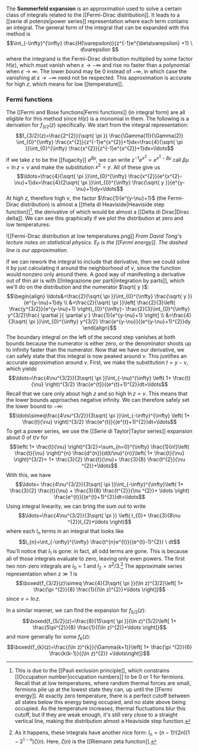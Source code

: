 The **Sommerfeld expansion** is an approximation used to solve a certain class of integrals related to the [[Fermi-Dirac distribution]]. It leads to a [[serie di potenze|power series]] representation where each term contains an integral. The general form of the integral that can be expanded with this method is
$$\int_{-\infty}^{\infty} \frac{H(\varepsilon)}{z^{-1}e^{\beta\varepsilon}
+1} \ d\varepsilon $$
where the integrand is the Fermi-Dirac distribution multiplied by some factor $H(\varepsilon)$, which must vanish when $\varepsilon\to-\infty$ and rise no faster than a polynomial when $\varepsilon\to \infty$.  The lower bound may be $0$ instead of $-\infty$, in which case the vanishing at $\varepsilon\to -\infty$ need not be respected. This approximation is accurate for high $z$, which means for low [[temperature]].
### Fermi functions
The [[Fermi and Bose functions|Fermi functions]] (in integral form) are all eligible for this method since $H(\varepsilon)$ is a monomial in them. The following is a derivation for $f_{3/2}(z)$ specifically. We start from the integral representation:
$$f_{3/2}(z)=\frac{2^{2}}{\sqrt{ \pi }} \frac{\Gamma(1)}{\Gamma(2)} \int_{0}^{\infty} \frac{x^{2}}{z^{-1}e^{x^{2}}+1}dx=\frac{4}{\sqrt{ \pi }}\int_{0}^{\infty} \frac{x^{2}}{z^{-1}e^{x^{2}}+1}dx=\ldots$$
If we take $z$ to be the [[fugacity]] $e^{\beta \mu}$, we can write $z^{-1}e^{x^{2}}=e^{x^{2}-\beta \mu}$ call $\beta \mu=\ln z=\nu$ and make the substitution $x^{2}=y$. All of these give us
$$\ldots=\frac{4}{\sqrt{ \pi }}\int_{0}^{\infty} \frac{x^{2}}{e^{x^{2}-\nu}+1}dx=\frac{4}{2\sqrt{ \pi }}\int_{0}^{\infty} \frac{\sqrt{ y }}{e^{y-\nu}+1}dy=\ldots$$
At high $z$, therefore high $\nu$, the factor $\frac{1}{e^{y-\nu}+1}$ (the Fermi-Dirac distribution) is almost a [[theta di Heaviside|Heaviside step function]][^1], the derivative of which would be almost a [[Delta di Dirac|Dirac delta]]. We can see this graphically if we plot the distribution at zero and low temperatures:

![[Fermi-Dirac distribution at low temperatures.png]]
*From David Tong's lecture notes on statistical physics. $E_{F}$ is the [[Fermi energy]]. The dashed line is our approximation.*

If we can rework the integral to include that derivative, then we could solve it by just calculating it around the neighborhood of $\nu$, since the function would nonzero only around there. A good way of manifesting a derivative out of thin air is with [[Integrazione per parti|integration by parts]], which we'll do on the distribution and the numerator $\sqrt{ y }$:
$$\begin{align}
\ldots&=\frac{2}{\sqrt{ \pi }}\int_{0}^{\infty} \frac{\sqrt{ y }}{e^{y-\nu}+1}dy \\
&=\frac{2}{\sqrt{ \pi }}\left[ \frac{2}{3}\left( \frac{y^{3/2}}{e^{y-\nu}+1} \right)_{0}^{\infty}- \frac{2}{3}\int_{0}^{\infty} y^{3/2}\frac{ \partial  }{ \partial y } \frac{1}{e^{y-\nu}+1} \right] \\
&=\frac{4}{3\sqrt{ \pi }}\int_{0}^{\infty} y^{3/2} \frac{e^{y-\nu}}{(e^{y-\nu}+1)^{2}}dy
\end{align}$$
The boundary integral on the left of the second step vanishes at both bounds because the numerator is either zero, or the denominator shoots up to infinity faster than the numerator. Now that we have our derivative, we can safely state that this integral is now peaked around $\nu$. This justifies an accurate approximation around $\nu$. First, we make the substitution $t=y-\nu$, which yields
$$\ldots=\frac{4\nu^{3/2}}{3\sqrt{ \pi }}\int_{-\nu}^{\infty} \left( 1+ \frac{t}{\nu} \right)^{3/2} \frac{e^{t}}{(e^{t}+1)^{2}}dt=\ldots$$
Recall that we care only about high $z$ and so high $\ln z=\nu$. This means that the lower bounds approaches negative infinity. We can therefore safely set the lower bound to $-\infty$:
$$\ldots\simeq\frac{4\nu^{3/2}}{3\sqrt{ \pi }}\int_{-\infty}^{\infty} \left( 1+ \frac{t}{\nu} \right)^{3/2} \frac{e^{t}}{(e^{t}+1)^{2}}dt=\ldots$$
To get a power series, we use the [[Serie di Taylor|Taylor series]] expansion about $0$ of $t/\nu$ for
$$\left( 1+ \frac{t}{\nu} \right)^{3/2}=\sum_{n=0}^{\infty} \frac{1}{n!}\left( \frac{t}{\nu} \right)^{n} \frac{d^{n}}{d(t/\nu)^{n}}\left( 1+ \frac{t}{\nu} \right)^{3/2}= 1+ \frac{3}{2} \frac{t}{\nu}+ \frac{3}{8} \frac{t^{2}}{\nu ^{2}}+\ldots$$
With this, we have
$$\ldots= \frac{4\nu^{3/2}}{3\sqrt{ \pi }}\int_{-\infty}^{\infty}\left( 1+ \frac{3}{2} \frac{t}{\nu} + \frac{3}{8} \frac{t^{2}}{\nu ^{2}}+ \ldots \right) \frac{e^{t}}{(e^{t}+1)^{2}}dt=\ldots$$
Using integral linearity, we can bring the sum out to write
$$\ldots=\frac{4\nu^{3/2}}{3\sqrt{ \pi }} \left( I_{0}+ \frac{3}{8\nu ^{2}}I_{2}+\ldots \right)$$
where each $I_{n}$ terms in an integral that looks like
$$I_{n}=\int_{-\infty}^{\infty} \frac{t^{n}e^{t}}{(e^{t}-1)^{2}} \ dt$$
You'll notice that $I_{1}$ is gone: in fact, all odd terms are gone. This is because all of those integrals evaluate to zero, leaving only even powers. The first two non-zero integrals are $I_{0}=1$ and $I_{2}=\pi ^{2}/3$.[^2] The approximate series representation when $z\gg 1$ is
$$\boxed{f_{3/2}(z)\simeq \frac{4}{3\sqrt{ \pi }}(\ln z)^{3/2}\left[ 1+ \frac{\pi ^{2}}{8} \frac{1}{(\ln z)^{2}}+\ldots \right]}$$
since $\nu=\ln z$.

In a similar manner, we can find the expansion for $f_{5/2}(z)$:
$$\boxed{f_{5/2}(z)=\frac{8}{15\sqrt{ \pi }}(\ln z)^{5/2}\left[ 1+ \frac{5\pi^{2}}{8} \frac{1}{(\ln z)^{2}}+\ldots \right]}$$
and more generally for some $f_{k}(z)$:
$$\boxed{f_{k}(z)=\frac{(\ln z)^{k}}{\Gamma(k+1)}\left[ 1+ \frac{\pi ^{2}}{6} \frac{k(k-1)}{(\ln z)^{2}} +\ldots\right]}$$

[^1]: This is due to the [[Pauli exclusion principle]], which constrains [[Occupation number|occupation numbers]] to be $0$ or $1$ for fermions. Recall that at low temperatures, where random thermal forces are small, fermions pile up at the lowest state they can, up until the [[Fermi energy]]. At exactly zero temperature, there is a perfect cutoff between all states below this energy being occupied, and no state above being occupied. As the temperature increases, thermal fluctuations blur this cutoff, but if they are weak enough, it's still very close to a straight vertical line, making the distribution almost a Heaviside step function.
[^2]: As it happens, these integrals have another nice form: $I_{n}=(n-1)!(2n)(1-2^{1-n})\zeta(n)$. Here, $\zeta(n)$ is the [[Riemann zeta function]].